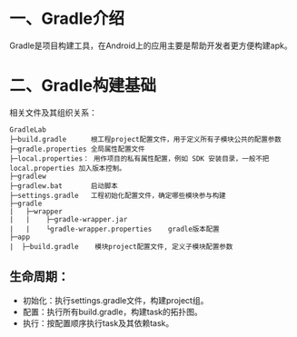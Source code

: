 # 一、Gradle介绍
Gradle是项目构建工具，在Android上的应用主要是帮助开发者更方便构建apk。

# 二、Gradle构建基础

相关文件及其组织关系：
```
GradleLab
├─build.gradle      根工程project配置文件，用于定义所有子模块公共的配置参数
├─gradle.properties 全局属性配置文件
├─local.properties： 用作项目的私有属性配置，例如 SDK 安装目录，一般不把 local.properties 加入版本控制。
├─gradlew
├─gradlew.bat       启动脚本
├─settings.gradle   工程初始化配置文件，确定哪些模块参与构建
├─gradle
|   ├─wrapper
|   |    ├─gradle-wrapper.jar
|   |    └gradle-wrapper.properties    gradle版本配置
├─app
|  ├─build.gradle    模块project配置文件, 定义子模块配置参数
```
## 生命周期：
- 初始化：执行settings.gradle文件，构建project组。
- 配置：执行所有build.gradle，构建task的拓扑图。
- 执行：按配置顺序执行task及其依赖task。